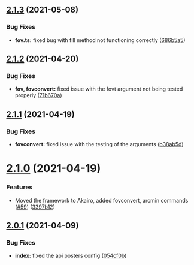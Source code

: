 ## [2.1.3](https://github.com/AnimaFPS/FPSMath/compare/v2.1.2...v2.1.3) (2021-05-08)


### Bug Fixes

* **fov.ts:** fixed bug with fill method not functioning correctly ([686b5a5](https://github.com/AnimaFPS/FPSMath/commit/686b5a5d8997a6b9e68e793b3006df40780f2748))

## [2.1.2](https://github.com/AnimaFPS/FPSMath/compare/v2.1.1...v2.1.2) (2021-04-20)

### Bug Fixes

- **fov, fovconvert:** fixed issue with the fovt argument not being tested properly ([71b670a](https://github.com/AnimaFPS/FPSMath/commit/71b670a22bae83dc7fac0fb3b42d856c4f1efd62))

## [2.1.1](https://github.com/AnimaFPS/FPSMath/compare/v2.1.0...v2.1.1) (2021-04-19)

### Bug Fixes

- **fovconvert:** fixed issue with the testing of the arguments ([b38ab5d](https://github.com/AnimaFPS/FPSMath/commit/b38ab5df35846dc193c1899343f56296cd4dbfeb))

# [2.1.0](https://github.com/AnimaFPS/FPSMath/compare/v2.0.1...v2.1.0) (2021-04-19)

### Features

- Moved the framework to Akairo, added fovconvert, arcmin commands ([#59](https://github.com/AnimaFPS/FPSMath/issues/59)) ([3397b12](https://github.com/AnimaFPS/FPSMath/commit/3397b128c0020bf100b6059e020743bf878517e1))

## [2.0.1](https://github.com/AnimaFPS/FPSMath/compare/v2.0.0...v2.0.1) (2021-04-09)

### Bug Fixes

- **index:** fixed the api posters config ([054cf0b](https://github.com/AnimaFPS/FPSMath/commit/054cf0bd088588cf6a98cc0ef0679296822695bc))
